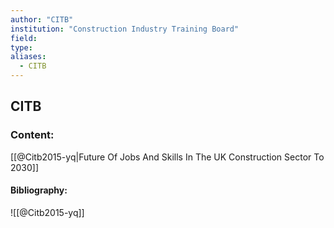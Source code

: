 ```yaml
---
author: "CITB"
institution: "Construction Industry Training Board"
field:
type:
aliases:
  - CITB
---
```


## CITB

### Content:
[[@Citb2015-yq|Future Of Jobs And Skills In The UK Construction Sector To 2030]]

#### Bibliography:

![[@Citb2015-yq]]